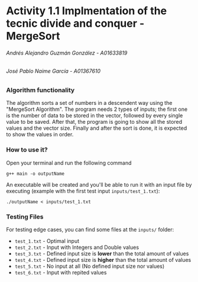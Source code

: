 # Activity 1.1 Implmentation of the tecnic divide and conquer - MergeSort
###### Andrés Alejandro Guzmán González - A01633819
###### José Pablo Naime García - A01367610

### Algorithm functionality

The algorithm sorts a set of numbers in a descendent way using the "MergeSort Algorithm". The program needs 2 types of inputs; the first one is the number of data to be stored in the vector, followed by every single value to be saved. After that, the program is going to show all the stored values and the vector size. Finally and after the sort is done, it is expected to show the values in order.

### How to use it?
Open your terminal and run the following command 
```
g++ main -o outputName
```
An executable will be created and you'll be able to run it with an input file by executing (example with the first test input `inputs/test_1.txt`):
```
./outputName < inputs/test_1.txt
```

### Testing Files
For testing edge cases, you can find some files at the `inputs/` folder:

- `test_1.txt` - Optimal input
- `test_2.txt` - Input with Integers and Double values
- `test_3.txt` - Defined input size is **lower** than the total amount of values 
- `test_4.txt` - Defined input size is **higher** than the total amount of values
- `test_5.txt` - No input at all (No defined input size nor values)
- `test_6.txt` - Input with repited values
